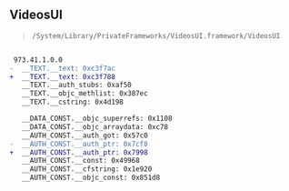 ## VideosUI

> `/System/Library/PrivateFrameworks/VideosUI.framework/VideosUI`

```diff

 973.41.1.0.0
-  __TEXT.__text: 0xc3f7ac
+  __TEXT.__text: 0xc3f788
   __TEXT.__auth_stubs: 0xaf50
   __TEXT.__objc_methlist: 0x387ec
   __TEXT.__cstring: 0x4d198

   __DATA_CONST.__objc_superrefs: 0x1108
   __DATA_CONST.__objc_arraydata: 0xc78
   __AUTH_CONST.__auth_got: 0x57c0
-  __AUTH_CONST.__auth_ptr: 0x7cf8
+  __AUTH_CONST.__auth_ptr: 0x7998
   __AUTH_CONST.__const: 0x49968
   __AUTH_CONST.__cfstring: 0x1e920
   __AUTH_CONST.__objc_const: 0x851d8

```
